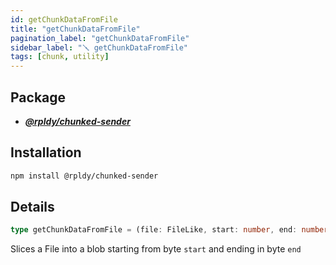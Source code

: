 ```yaml
---
id: getChunkDataFromFile
title: "getChunkDataFromFile"
pagination_label: "getChunkDataFromFile"
sidebar_label: "🪛 getChunkDataFromFile"
tags: [chunk, utility]
---
```


## Package

- **_[@rpldy/chunked-sender](../../../packages/rpldy-chunked-sender)_**


## Installation

```bash npm2yarn
npm install @rpldy/chunked-sender
```

## Details

```typescript
type getChunkDataFromFile = (file: FileLike, start: number, end: number) => Blob | undefined
```
Slices a File into a blob starting from byte `start` and ending in byte `end`
